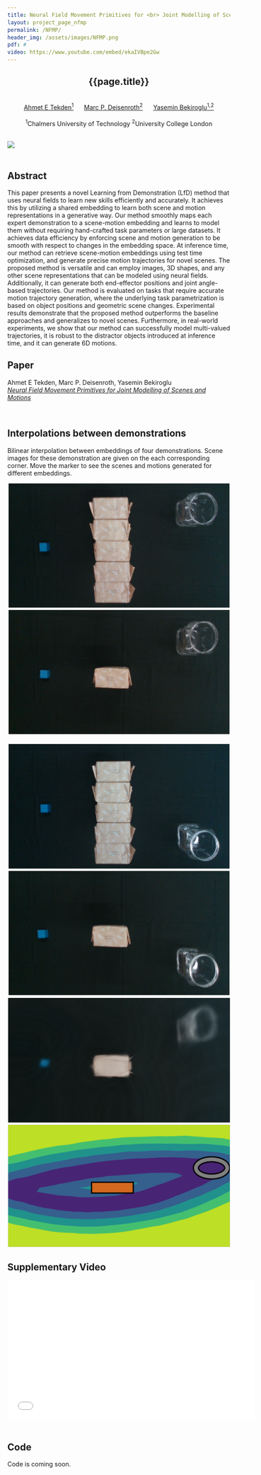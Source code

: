 ```yaml
---
title: Neural Field Movement Primitives for <br> Joint Modelling of Scenes and Motions
layout: project_page_nfmp
permalink: /NFMP/
header_img: /assets/images/NFMP.png
pdf: #
video: https://www.youtube.com/embed/ekaIVBpe2Gw
---
```


<div id="primarycontent">
<center>
<h2>{{page.title}}</h2>   
<br> 
	<a href="/">Ahmet E Tekden<sup>1</sup></a> &nbsp;&nbsp;&nbsp;&nbsp;
	<a href="https://www.deisenroth.cc/">Marc P. Deisenroth<sup>2</sup></a> &nbsp;&nbsp;&nbsp;&nbsp;
	<a href="https://yaseminb.github.io/">Yasemin Bekiroglu<sup>1,2</sup></a><br><br>
	<sup>1</sup>Chalmers University of Technology
	<sup>2</sup>University College London
</center>
<br>

<img width="1000" style="margin: 0px " id="header_img" src="{{page.header_img}}"/><br>
<br>
<h2>Abstract</h2>
<p>
This paper presents a novel Learning from Demonstration (LfD) method that uses neural fields to learn 
new skills efficiently and accurately. It achieves this by utilizing a shared embedding to learn both 
scene and motion representations in a generative way. Our method smoothly maps each expert demonstration 
to a scene-motion embedding and learns to model them without requiring hand-crafted task parameters or 
large datasets. It achieves data efficiency by enforcing scene and motion generation to be smooth with 
respect to changes in the embedding space. At inference time, our method can retrieve scene-motion 
embeddings using test time optimization, and generate precise motion trajectories for novel scenes. 
The proposed method is versatile and can employ images, 3D shapes, and any other scene representations 
that can be modeled using neural fields. Additionally, it can generate both end-effector positions and 
joint angle-based trajectories. Our method is evaluated on tasks that require accurate motion trajectory 
generation, where the underlying task parametrization is based on object positions and geometric scene changes. 
Experimental results demonstrate that the proposed method outperforms the baseline approaches and generalizes 
to novel scenes. Furthermore, in real-world experiments, we show that our method can successfully model 
multi-valued trajectories, it is robust to the distractor objects introduced at inference time, and it 
can generate 6D motions.
</p>

<h2>Paper</h2>
<p>Ahmet E Tekden, Marc P. Deisenroth, Yasemin Bekiroglu<br/>
<a href="{{page.pdf}}"><em>Neural Field Movement Primitives for Joint Modelling of Scenes and Motions</em></a></p>

<br/>

<h2>Interpolations between demonstrations</h2>

<p>Bilinear interpolation between embeddings of four demonstrations. Scene images for these demonstration are given on the each corresponding corner. Move the marker to see the scenes and motions generated for different embeddings.</p>
<div id="widget">
  <div class="demo_area row" style="margin: 1px ">
    <div class="col-4">
      <div class="row"><img id="demo_0" class="col" src="/assets/images/nfmp/demo_6.png"> </div>
      <div class="row"><img id="demo_0" class="col" src="/assets/images/nfmp/demo_0.png"> </div>
    </div>
    <div id ="interp_plane" class="col-4" style="top: 10px ">
      <div id="markerbounds">
        <div id="box">
          <div id="marker"></div>
        </div>  
      </div>
      <br/>
    </div>
    <div class="col-4">
      <div class="row"><img id="demo_0" class="col" src="/assets/images/nfmp/demo_8.png"> </div>
      <div class="row"><img id="demo_0" class="col" src="/assets/images/nfmp/demo_2.png"> </div>
    </div>
  </div>

  <div id="images" class="row">
    <img id="interp_rgb" class="col-6" src="/assets/images/nfmp/rgb_0.png">
    <img id="interp_mp" class="col-6" src="/assets/images/nfmp/mp_0.png">  
  </div>
</div>
<h2>Supplementary Video</h2>

<div class="video">
    <iframe width="560" height="315" src="{{page.video}}" frameborder="0" allow="accelerometer; autoplay; encrypted-media; gyroscope; picture-in-picture" allowfullscreen></iframe>
</div>
<br/>

<h2>Code</h2>

<p>Code is coming soon.</p>

<br/>

<script type="text/javascript">
    var slider = {
      get_position: function() {
        var marker_pos = $('#marker').position();
        var left_pos = marker_pos.left + slider.marker_size / 2;
        var top_pos = marker_pos.top + slider.marker_size / 2;
        
        slider.position = {
          left: left_pos,
          top: top_pos,
          x: Math.round(slider.round_factor.x * (left_pos * slider.xmax / slider.width)) / slider.round_factor.x,
          y: Math.round((slider.round_factor.y * (slider.height - top_pos) * slider.ymax / slider.height)) / slider.round_factor.y,
        };

      },
      
      update_img: function(){
        index = slider.position.x * 6 + slider.position.y 
        document.getElementById("interp_rgb").src="/assets/images/nfmp/rgb_"+index.toString()+".png";
        document.getElementById("interp_mp").src="/assets/images/nfmp/mp_"+index.toString()+".png";
      },
      
      draw: function(x_size, y_size, xmax, ymax, marker_size, round_to) {
        
        if ((x_size === undefined) && (y_size === undefined) && (xmax === undefined) && (ymax === undefined) && (marker_size === undefined) && (round_to === undefined)) {
          x_size = 150;
          y_size = 150;
          xmax = 1;
          ymax = 1;
          marker_size = 20;
          round_to = 2;
        };
        
        slider.marker_size = marker_size;
        slider.height = y_size;
        slider.width = x_size;
        slider.xmax = xmax;
        slider.ymax = ymax;
        round_to = Math.pow(10, round_to);
        slider.round_factor = {
          x: round_to,
          y: round_to,
        };
        
        $("#markerbounds").css({
          "width": (x_size + marker_size).toString() + 'px',
          "height": (y_size + marker_size).toString() + 'px',
        });
        $("#box").css({
          "width": x_size.toString() + 'px',
          "height": y_size.toString() + 'px',
          "top": 10,
          "left": 10,
        });
        $("#marker").css({
          "width": marker_size.toString() + 'px',
          "height": marker_size.toString() + 'px',
        });
                
        $("#interp_plane").css({
          "width": (x_size + marker_size).toString() + 'px',
        });
        
        slider.get_position();
        
      },
      
    };
  $( document ).ready(function() {
    slider.draw(300,300,5,5,20,0);
    slider.update_img()
  });
  $("#marker").draggable({ 
      containment: "#markerbounds",
      drag: function() {
        slider.get_position();
        slider.update_img()
      },
  });  
</script>
